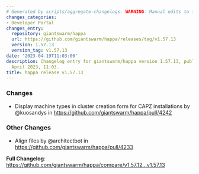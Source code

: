 ```yaml
---
# Generated by scripts/aggregate-changelogs. WARNING: Manual edits to this files will be overwritten.
changes_categories:
- Developer Portal
changes_entry:
  repository: giantswarm/happa
  url: https://github.com/giantswarm/happa/releases/tag/v1.57.13
  version: 1.57.13
  version_tag: v1.57.13
date: '2023-04-19T11:03:00'
description: Changelog entry for giantswarm/happa version 1.57.13, published on 19
  April 2023, 11:03.
title: happa release v1.57.13
---
```


<!-- Release notes generated using configuration in .github/release.yml at main -->

### Changes
* Display machine types in cluster creation form for CAPZ installations by @kuosandys in https://github.com/giantswarm/happa/pull/4242
### Other Changes
* Align files by @architectbot in https://github.com/giantswarm/happa/pull/4233

**Full Changelog**: https://github.com/giantswarm/happa/compare/v1.57.12...v1.57.13

